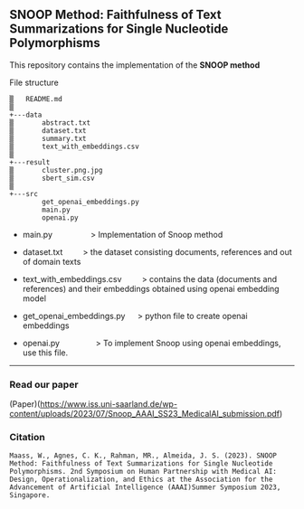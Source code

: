 ## SNOOP Method: Faithfulness of Text Summarizations for Single Nucleotide Polymorphisms
This repository contains the implementation of the **SNOOP method**

File structure
```
▒   README.md
▒
+---data
▒       abstract.txt
▒       dataset.txt
▒       summary.txt
▒       text_with_embeddings.csv
▒
+---result
▒       cluster.png.jpg
▒       sbert_sim.csv
▒
+---src
        get_openai_embeddings.py
        main.py
        openai.py
```

* main.py    &emsp;       &emsp;&emsp;&emsp;          > Implementation of Snoop method 

* dataset.txt       &emsp;&emsp;          > the dataset consisting documents, references and out of domain texts
* text_with_embeddings.csv  &emsp;&emsp;  > contains the data (documents and references) and their embeddings obtained using openai embedding model
* get_openai_embeddings.py  &emsp;  > python file to create openai embeddings
* openai.py                &emsp;&emsp;&emsp;&emsp;   > To implement Snoop using openai embeddings, use this file.

---

### Read our paper

(Paper)(https://www.iss.uni-saarland.de/wp-content/uploads/2023/07/Snoop_AAAI_SS23_MedicalAI_submission.pdf)

### Citation
```
Maass, W., Agnes, C. K., Rahman, MR., Almeida, J. S. (2023). SNOOP Method: Faithfulness of Text Summarizations for Single Nucleotide Polymorphisms. 2nd Symposium on Human Partnership with Medical AI: Design, Operationalization, and Ethics at the Association for the Advancement of Artificial Intelligence (AAAI)Summer Symposium 2023, Singapore.

```
